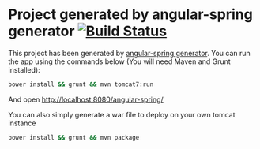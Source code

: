 Project generated by angular-spring generator [![Build Status](https://travis-ci.org/madtrax/sample-angular-spring.svg?branch=master)](https://travis-ci.org/madtrax/sample-angular-spring)
===================

This project has been generated by [angular-spring generator](https://github.com/madtrax/generator-angular-spring).
You can run the app using the commands below (You will need Maven and Grunt installed):

```bash
bower install && grunt && mvn tomcat7:run
```

And open [http://localhost:8080/angular-spring/](http://localhost:8080/angular-spring/)

You can also simply generate a war file to deploy on your own tomcat instance

```bash
bower install && grunt && mvn package
```
